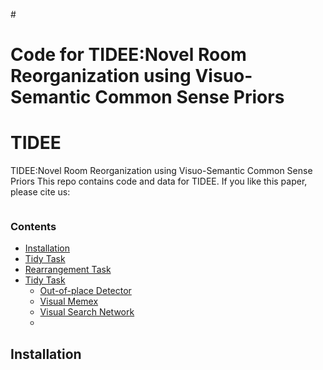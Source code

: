 #<h1 align="left">
    Code for TIDEE:Novel Room Reorganization using Visuo-Semantic Common Sense Priors
</h1>

# TIDEE
TIDEE:Novel Room Reorganization using Visuo-Semantic Common Sense Priors
This repo contains code and data for TIDEE. If you like this paper, please cite us:
```
```

### Contents
<!--
# To create the table of contents, move the [TOC] line outside of this comment
# and then run the below Python block.
[TOC]
import markdown
with open("README.md", "r") as f:
    a = markdown.markdown(f.read(), extensions=["toc"])
    print(a[:a.index("</div>") + 6])
-->
<div class="toc">
<ul>
<li><a href="#-installation">Installation</a></li>
<li><a href="#-tidy-task"> Tidy Task </a></li>
<li><a href="#-rearrangement-task"> Rearrangement Task </a></li>
<!-- 
<li><a href="#%EF%B8%8F%EF%B8%8F-the-1--and-2-phase-tracks">☝️+✌️ The 1- and 2-Phase Tracks</a></li>
<li><a href="#-datasets">📊 Datasets</a></li>
</ul>
</li>
<li><a href="#-submitting-to-the-
    ">🛤️ Submitting to the Leaderboard</a></li>
<li><a href="#-allowed-observations">🖼️ Allowed Observations</a></li>
<li><a href="#-allowed-actions">🏃 Allowed Actions</a></li>
<li><a href="#-setting-up-rearrangement"> Setting up Rearrangement</a><ul> -->
<li><a href="#-tidy-task"> Tidy Task </a>
<ul>
<li><a href="#-detector"> Out-of-place Detector</a></li>
<li><a href="#-visual-memex"> Visual Memex</a></li>
<li><a href="#-visual-search-network"> Visual Search Network</a></li>
<li><a href="#-the-walkthrough-task-and-unshuffle-task-classes"> </a></li>
</ul>
</li>
<!-- <li><a href="#-object-poses">🗺️ Object Poses</a></li>
<li><a href="#-evaluation">🏆 Evaluation</a><ul>
<li><a href="#-when-are-poses-approximately-equal">📏 When are poses (approximately) equal?</a></li>
<li><a href="#-computing-metrics">💯 Computing metrics</a></li>
</ul>
</li>
<li><a href="#-training-baseline-models-with-allenact">🏋 Training Baseline Models with AllenAct</a><ul>
<li><a href="#-pretrained-models">💪 Pretrained Models</a></li>
</ul>
</li>
</ul>
</li>
<li><a href="#-citation">📄 Citation</a></li>
</ul> -->
</div>

## Installation


